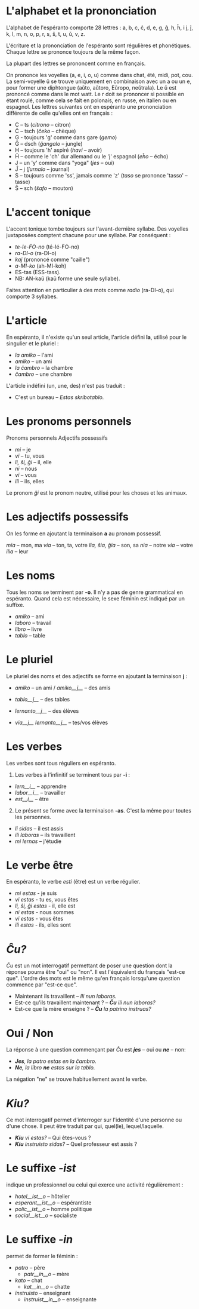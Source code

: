 # L'alphabet et la prononciation

L'alphabet de l'espéranto comporte 28 lettres : a, b, c, ĉ, d, e, g, ĝ, h, ĥ, i j, ĵ, k, l, m, n, o, p, r, s, ŝ, t, u, ŭ, v, z.

L'écriture et la prononciation de l'espéranto sont régulières et phonétiques. Chaque lettre se prononce toujours de la même façon.

La plupart des lettres se prononcent comme en français.

On prononce les voyelles (a, e, i, o, u) comme dans chat, été, midi, pot, cou. La semi-voyelle ŭ se trouve uniquement en combinaison avec un a ou un e, pour former une diphtongue (aŭto, aŭtoro, Eŭropo, neŭtrala). Le ŭ est prononcé comme dans le mot watt. Le r doit se prononcer si possible en étant roulé, comme cela se fait en polonais, en russe, en italien ou en espagnol. Les lettres suivantes ont en espéranto une prononciation différente de celle qu'elles ont en français : 

- C – ts (*citrono* – citron)
- Ĉ – tsch (*ĉeko* – chèque)
- G - toujours 'g' comme dans gare (*gemo*)
- Ĝ – dsch (*ĝangalo* – jungle)
- H – toujours 'h' aspiré (*havi* – avoir)
- Ĥ – comme le 'ch' dur allemand ou le 'j' espagnol (*eĥo* – écho)
- J – un 'y' comme dans "yoga" (*jes* – oui)
- Ĵ – j (*ĵurnalo* – journal)
- S – toujours comme 'ss', jamais comme 'z' (*taso* se prononce 'tasso' – tasse)
- Ŝ – sch (*ŝafo* – mouton)


# L'accent tonique

L'accent tonique tombe toujours sur l'avant-dernière syllabe. Des voyelles juxtaposées comptent chacune pour une syllabe. Par conséquent : 
  
- *te-le-FO-no* (té-lé-FO-no)
- *ra-DI-o* (ra-DI-o)
- *kaj* (prononcé comme "caille")
- *a-MI-ko* (ah-MI-koh)
- ES-tas (ESS-tass).
- NB: AN-kaŭ (kaŭ forme une seule syllabe).

Faites attention en particulier à des mots comme *radio* (ra-DI-o), qui comporte 3 syllabes.

# L'article

En espéranto, il n'existe qu'un seul article, l'article défini __la__, utilisé pour le singulier et le pluriel :

- *la amiko*  – l'ami
- *amiko* – un ami
- *la ĉambro*  – la chambre
- *ĉambro*  – une chambre

L'article indéfini (un, une, des) n'est pas traduit : 

- C'est un bureau – *Estas skribotablo.*

# Les pronoms personnels

Pronoms personnels	 Adjectifs possessifs

- *mi*         – je         
- *vi*         – tu, vous   
- *li, ŝi, ĝi* – il, elle    
- *ni*         – nous        
- *vi*         – vous        
- *ili*        – ils, elles  

Le pronom *ĝi* est le pronom neutre, utilisé pour les choses et les animaux.

# Les adjectifs possessifs

On les forme en ajoutant la terminaison __a__ au pronom possessif.

*mia*     – mon, ma
*via*     – ton, ta, votre
*lia, ŝia, ĝia* – son, sa
*nia*     – notre
*via*     – votre
*ilia*    – leur

# Les noms

Tous les noms se terminent par __-o__. Il n'y a pas de genre grammatical en espéranto. Quand cela est nécessaire, le sexe féminin est indiqué par un suffixe.

  - *amiko* – ami
  - *laboro* – travail
  - *libro* – livre
  - *tablo* – table
  
# Le pluriel

Le pluriel des noms et des adjectifs se forme en ajoutant la terminaison __j__ :
  
- *amiko* – un ami /  *amiko__j__* – des amis

- *tablo__j__* – des tables
- *lernanto__j__* – des élèves
- *via__j__ lernanto__j__* – tes/vos élèves

# Les verbes

Les verbes sont tous réguliers en espéranto.

1. Les verbes à l'infinitif se terminent tous par __-i__ :

- *lern__i__* – apprendre
- *labor__i__* – travailler
- *est__i__* – être
   
2. Le présent se forme avec la terminaison __-as__. C'est la même pour toutes les personnes.

- *li sidas* – il est assis
- *ili laboras* – ils travaillent
- *mi lernas* – j'étudie
 
# Le verbe être

En espéranto, le verbe *esti* (être) est un verbe régulier.

- *mi estas*  - je suis
- *vi estas* - tu es, vous êtes
- *li, ŝi, ĝi estas* - il, elle est
- *ni estas* - nous sommes
- *vi estas* - vous êtes
- *ili estas* - ils, elles sont

  
# *Ĉu?*

*Ĉu* est un mot interrogatif permettant de poser une question dont la réponse pourra être "oui" ou "non". Il est l'équivalent du français "est-ce que". L'ordre des mots est le même qu'en français lorsqu'une question commence par "est-ce que".

- Maintenant ils travaillent – *Ili nun laboras.*
- Est-ce qu'ils travaillent maintenant ? – *__Ĉu__ ili nun laboras?*
- Est-ce que la mère enseigne ? – *__Ĉu__ la patrino instruas?*

# Oui / Non

La réponse à une question commençant par *Ĉu* est *__jes__* – oui ou *__ne__* – non:

- *__Jes__, la patro estas en la ĉambro.*
- *__Ne__, la libro __ne__ estas sur la tablo.*

La négation "ne" se trouve habituellement avant le verbe.


# *Kiu?*

Ce mot interrogatif permet d'interroger sur l'identité d'une personne ou d'une chose. Il peut être traduit par qui, quel(le), lequel/laquelle.

- *__Kiu__ vi estas?* – Qui êtes-vous ?
- *__Kiu__ instruisto sidas?* – Quel professeur est assis ?

# Le suffixe *-ist*

indique un professionnel ou celui qui exerce une activité régulièrement :

- *hotel__ist__o* – hôtelier
- *esperant__ist__o* – espérantiste
- *polic__ist__o* – homme politique
- *social__ist__o* – socialiste

# Le suffixe *-in*

permet de former le féminin :

- *patro* – père
    - *patr__in__o* – mère
- *kato* – chat
    - *kat__in__o* – chatte
- *instruisto* – enseignant
    - *instruist__in__o* – enseignante

  









